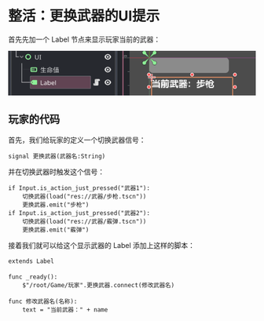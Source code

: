 # 整活：更换武器的UI提示

首先先加一个 Label 节点来显示玩家当前的武器：

![武器Label](./images/game_label.png)

## 玩家的代码

首先，我们给玩家的定义一个切换武器信号：

```gdscript
signal 更换武器(武器名:String)
```

并在切换武器时触发这个信号：

```gdscript
if Input.is_action_just_pressed("武器1"):
    切换武器(load("res://武器/步枪.tscn"))
    更换武器.emit("步枪")
if Input.is_action_just_pressed("武器2"):
    切换武器(load("res://武器/霰弹.tscn"))
    更换武器.emit("霰弹")
```

接着我们就可以给这个显示武器的 Label 添加上这样的脚本：

```gdscript
extends Label

func _ready():
    $"/root/Game/玩家".更换武器.connect(修改武器名)

func 修改武器名(名称):
    text = "当前武器：" + name
```